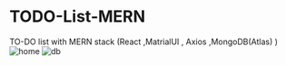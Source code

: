 # TODO-List-MERN
TO-DO list with MERN stack (React ,MatrialUI , Axios ,MongoDB(Atlas) )
![home](https://user-images.githubusercontent.com/63199884/134769987-3aa4f44d-33eb-47ee-869a-dffd91595057.jpg)
![db](https://user-images.githubusercontent.com/63199884/134769986-de3e2dc1-cf73-4724-9303-364109764d4a.jpg)

